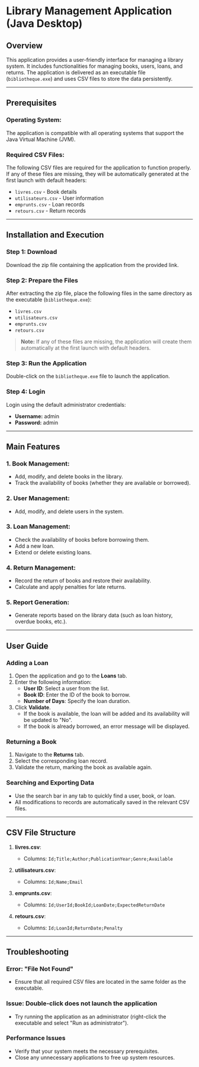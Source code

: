 # Library Management Application (Java Desktop)

## Overview
This application provides a user-friendly interface for managing a library system. It includes functionalities for managing books, users, loans, and returns. The application is delivered as an executable file (`bibliotheque.exe`) and uses CSV files to store the data persistently.

---

## Prerequisites

### Operating System:
The application is compatible with all operating systems that support the Java Virtual Machine (JVM).

### Required CSV Files:
The following CSV files are required for the application to function properly. If any of these files are missing, they will be automatically generated at the first launch with default headers:
- `livres.csv` - Book details
- `utilisateurs.csv` - User information
- `emprunts.csv` - Loan records
- `retours.csv` - Return records

---

## Installation and Execution

### Step 1: Download
Download the zip file containing the application from the provided link.

### Step 2: Prepare the Files
After extracting the zip file, place the following files in the same directory as the executable (`bibliotheque.exe`):
- `livres.csv`
- `utilisateurs.csv`
- `emprunts.csv`
- `retours.csv`

> **Note:** If any of these files are missing, the application will create them automatically at the first launch with default headers.

### Step 3: Run the Application
Double-click on the `bibliotheque.exe` file to launch the application.

### Step 4: Login
Login using the default administrator credentials:
- **Username:** admin
- **Password:** admin

---

## Main Features

### 1. Book Management:
- Add, modify, and delete books in the library.
- Track the availability of books (whether they are available or borrowed).

### 2. User Management:
- Add, modify, and delete users in the system.

### 3. Loan Management:
- Check the availability of books before borrowing them.
- Add a new loan.
- Extend or delete existing loans.

### 4. Return Management:
- Record the return of books and restore their availability.
- Calculate and apply penalties for late returns.

### 5. Report Generation:
- Generate reports based on the library data (such as loan history, overdue books, etc.).

---

## User Guide

### Adding a Loan
1. Open the application and go to the **Loans** tab.
2. Enter the following information:
   - **User ID**: Select a user from the list.
   - **Book ID**: Enter the ID of the book to borrow.
   - **Number of Days**: Specify the loan duration.
3. Click **Validate**.
   - If the book is available, the loan will be added and its availability will be updated to "No".
   - If the book is already borrowed, an error message will be displayed.

### Returning a Book
1. Navigate to the **Returns** tab.
2. Select the corresponding loan record.
3. Validate the return, marking the book as available again.

### Searching and Exporting Data
- Use the search bar in any tab to quickly find a user, book, or loan.
- All modifications to records are automatically saved in the relevant CSV files.

---

## CSV File Structure

1. **livres.csv**:
   - Columns: `Id;Title;Author;PublicationYear;Genre;Available`

2. **utilisateurs.csv**:
   - Columns: `Id;Name;Email`

3. **emprunts.csv**:
   - Columns: `Id;UserId;BookId;LoanDate;ExpectedReturnDate`

4. **retours.csv**:
   - Columns: `Id;LoanId;ReturnDate;Penalty`

---

## Troubleshooting

### Error: "File Not Found"
- Ensure that all required CSV files are located in the same folder as the executable.

### Issue: Double-click does not launch the application
- Try running the application as an administrator (right-click the executable and select "Run as administrator").

### Performance Issues
- Verify that your system meets the necessary prerequisites.
- Close any unnecessary applications to free up system resources.
